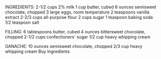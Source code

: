 INGREDIENTS:
2-1/2 cups 2% milk
1 cup butter, cubed
8 ounces semisweet chocolate, chopped
3 large eggs, room temperature
2 teaspoons vanilla extract
2-2/3 cups all-purpose flour
2 cups sugar
1 teaspoon baking soda
1/2 teaspoon salt

FILLING:
6 tablespoons butter, cubed
4 ounces bittersweet chocolate, chopped
2-1/2 cups confectioners' sugar
1/2 cup heavy whipping cream

GANACHE:
10 ounces semisweet chocolate, chopped
2/3 cup heavy whipping cream
Buy Ingredients